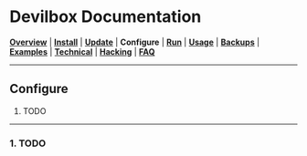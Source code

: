 # Devilbox Documentation

**[Overview](README.md)** |
**[Install](Install.md)** |
**[Update](Update.md)** |
**Configure** |
**[Run](Run.md)** |
**[Usage](Usage.md)** |
**[Backups](Backups.md)** |
**[Examples](Examples.md)** |
**[Technical](Technical.md)** |
**[Hacking](Hacking.md)** |
**[FAQ](FAQ.md)**

---

## Configure

1. TODO

---

### 1. TODO
